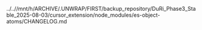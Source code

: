 ../..//mnt/h/ARCHIVE/.UNWRAP/FIRST/backup_repository/DuRi_Phase3_Stable_2025-08-03/cursor_extension/node_modules/es-object-atoms/CHANGELOG.md